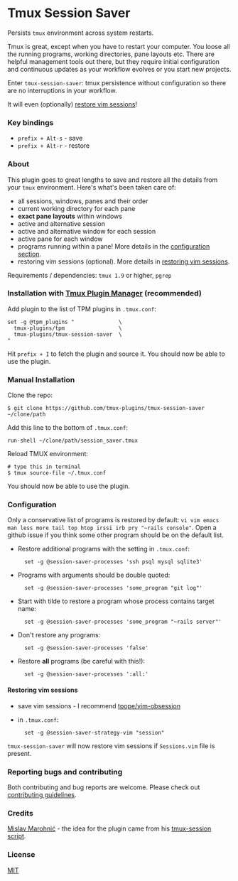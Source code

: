 # Tmux Session Saver

Persists `tmux` environment across system restarts.

Tmux is great, except when you have to restart your computer. You loose all the
running programs, working directories, pane layouts etc.
There are helpful management tools out there, but they require initial
configuration and continuous updates as your workflow evolves or you start new
projects.

Enter `tmux-session-saver`: tmux persistence without configuration so there are
no interruptions in your workflow.

It will even (optionally) [restore vim sessions](#restoring-vim-sessions)!

### Key bindings

- `prefix + Alt-s` - save
- `prefix + Alt-r` - restore

### About

This plugin goes to great lengths to save and restore all the details from your
`tmux` environment. Here's what's been taken care of:

- all sessions, windows, panes and their order
- current working directory for each pane
- **exact pane layouts** within windows
- active and alternative session
- active and alternative window for each session
- active pane for each window
- programs running within a pane! More details in the [configuration section](#configuration).
- restoring vim sessions (optional). More details in
  [restoring vim sessions](#restoring-vim-sessions).

Requirements / dependencies: `tmux 1.9` or higher, `pgrep`

### Installation with [Tmux Plugin Manager](https://github.com/tmux-plugins/tpm) (recommended)

Add plugin to the list of TPM plugins in `.tmux.conf`:

    set -g @tpm_plugins "              \
      tmux-plugins/tpm                 \
      tmux-plugins/tmux-session-saver  \
    "

Hit `prefix + I` to fetch the plugin and source it. You should now be able to
use the plugin.

### Manual Installation

Clone the repo:

    $ git clone https://github.com/tmux-plugins/tmux-session-saver ~/clone/path

Add this line to the bottom of `.tmux.conf`:

    run-shell ~/clone/path/session_saver.tmux

Reload TMUX environment:

    # type this in terminal
    $ tmux source-file ~/.tmux.conf

You should now be able to use the plugin.

### Configuration

Only a conservative list of programs is restored by default:
`vi vim emacs man less more tail top htop irssi irb pry "~rails console"`.
Open a github issue if you think some other program should be on the default list.

- Restore additional programs with the setting in `.tmux.conf`:

        set -g @session-saver-processes 'ssh psql mysql sqlite3'

- Programs with arguments should be double quoted:

        set -g @session-saver-processes 'some_program "git log"'

- Start with tilde to restore a program whose process contains target name:

        set -g @session-saver-processes 'some_program "~rails server"'

- Don't restore any programs:

        set -g @session-saver-processes 'false'

- Restore **all** programs (be careful with this!):

        set -g @session-saver-processes ':all:'

#### Restoring vim sessions

- save vim sessions - I recommend [tpope/vim-obsession](tpope/vim-obsession)
- in `.tmux.conf`:

        set -g @session-saver-strategy-vim "session"

`tmux-session-saver` will now restore vim sessions if `Sessions.vim` file is
present.

### Reporting bugs and contributing

Both contributing and bug reports are welcome. Please check out
[contributing guidelines](CONTRIBUTING.md).

### Credits

[Mislav Marohnić](https://github.com/mislav) - the idea for the plugin came from his
[tmux-session script](https://github.com/mislav/dotfiles/blob/master/bin/tmux-session).

### License
[MIT](LICENSE.md)

